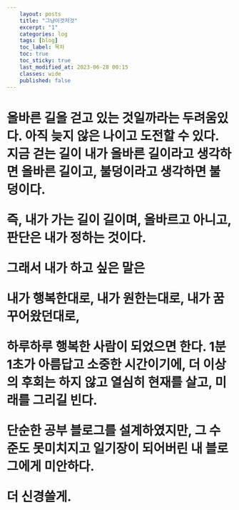 ```yaml
---
    layout: posts
    title: "그냥이것저것"
    excerpt: "1"
    categories: log
    tags: [blog]
    toc_label: 목차
    toc: true
    toc_sticky: true
    last_modified_at: 2023-06-28 00:15
    classes: wide
    published: false
---
```


<h1>

올바른 길을 걷고 있는 것일까라는 두려움있다.
아직 늦지 않은 나이고 도전할 수 있다.
지금 걷는 길이 내가 올바른 길이라고 생각하면 올바른 길이고,
불덩이라고 생각하면 불덩이다.

즉, 내가 가는 길이 길이며, 올바르고 아니고, 판단은 내가 정하는 것이다.

그래서 내가 하고 싶은 말은

내가 행복한대로,
내가 원한는대로,
내가 꿈 꾸어왔던대로,

하루하루 행복한 사람이 되었으면 한다.
1분 1초가 아름답고 소중한 시간이기에, 더 이상의 후회는 하지 않고
열심히 현재를 살고, 미래를 그리길 빈다.

단순한 공부 블로그를 설계하였지만,
그 수준도 못미치지고
일기장이 되어버린 내 블로그에게 미안하다.

더 신경쓸게.

</h1>